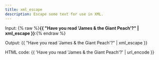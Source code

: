 ```yaml
---
title: xml_escape
description: Escape some text for use in XML.
---
```

Input: {% raw %}**{{ "Have you read \'James & the Giant Peach\'?" | xml_escape }}**:{% endraw %}

Output: {{ "Have you read \'James & the Giant Peach\'?" | xml_escape }}

HTML code: {{ 'Have you read &#39;James &amp; the Giant Peach&#39;?' | url_encode }}